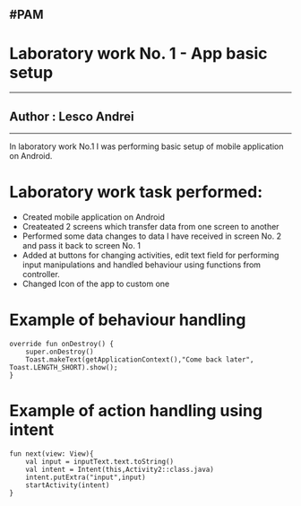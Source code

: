 #PAM
---
# Laboratory work No. 1 - App basic setup
---
## Author : Lesco Andrei
---
In laboratory work No.1 I was performing basic setup of mobile application on Android.



# Laboratory work task performed:

 - Created mobile application on Android
 - Createated 2 screens which transfer data from one screen to another
- Performed some data changes to data I have received in screen No. 2 and pass it back to screen No. 1
- Added at buttons for changing activities, edit text field for performing input manipulations and handled behaviour using functions from controller.
- Changed Icon of the app to custom one

# Example of behaviour handling
    override fun onDestroy() {
        super.onDestroy()
        Toast.makeText(getApplicationContext(),"Come back later", Toast.LENGTH_SHORT).show();
    }
    
# Example of action handling using intent
    fun next(view: View){
        val input = inputText.text.toString()
        val intent = Intent(this,Activity2::class.java)
        intent.putExtra("input",input)
        startActivity(intent)
    }

